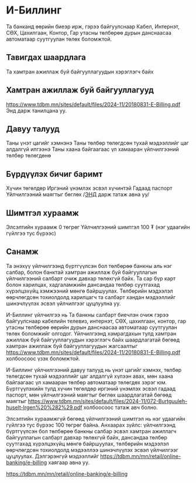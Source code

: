 # И-Биллинг
Та банканд өөрийн биеэр ирж, гэрээ байгуулснаар Кабел, Интернэт, СӨХ, Цахилгаан, Контор, Гар утасны төлбөрөө дурын данснаасаа автоматаар суутгуулан төлөх боломжтой.
## Тавигдах шаардлага
Та хамтран ажиллаж буй байгууллагуудын хэрэглэгч байх
## Хамтран ажиллаж буй байгууллагууд
https://www.tdbm.mn/sites/default/files/2024-11/20180831-E-Billing.pdf Энд дарж танилцана уу.
## Давуу талууд
Таны үнэт цагийг хэмнэнэ
Таны төлбөр төлөгдсөн тухай мэдээллийг цаг алдалгүй илгээнэ
Таны хаана байгаагаас үл хамааран үйлчилгээний төлбөр төлөгдөнө
## Бүрдүүлэх бичиг баримт
Хүчин төгөлдөр Иргэний үнэмлэх эсвэл хүчинтэй Гадаад паспорт
Үйлчилгээний маягтыг бөглөх /[ЭНД](https://www.tdbm.mn/sites/default/files/2024-11/072-Burtguuleh-huselt-Irgen%20%282%29.pdf) дарж татаж авна уу/
## Шимтгэл хураамж
Элсэлтийн хураамж 0 төгрөг
Үйлчилгээний шимтгэл 100 ₮ (нэг удаагийн гүйлгээ тус бүрээс)
## Санамж
Та энэхүү үйлчилгээнд бүртгүүлсэн бол төлбөрөө банкны аль нэг салбар, болон банктай хамтран ажиллаж буй байгууллагын үйлчилгээний салбарт очиж давхар төлөхгүй байх.
Та сар бүр карт болон харилцах, хадгаламжийн дансандаа төлбөр суутгахад хүрэлцэхүйц хэмжээний мөнгө байршуулах.
Төлбөрийн мэдээлэл өөрчлөгдсөн тохиолдолд харилцагч та салбарт хандан мэдээллийг шинэчлүүлэх эсвэл үйлчилгээг цуцлуулна уу.


И-Биллинг үйлчилгээ нь Та банкны салбарт биечлэн очиж гэрээ байгуулснаар кабелийн телевиз, интернэт, СӨХ, цахилгаан, контор, гар утасны төлбөрөө өөрийн дурын данснаасаа автоматаар суутгуулан төлөх боломжийг олгодог. Үйлчилгээнд хамрагдахын тулд хамтран ажиллаж буй байгууллагуудын хэрэглэгч байх шаардлагатай бөгөөд хамтран ажиллаж буй байгууллагуудын жагсаалтыг https://www.tdbm.mn/sites/default/files/2024-11/20180831-E-Billing.pdf холбоосоос үзэх боломжтой.

И-Биллинг үйлчилгээний давуу талууд нь үнэт цагийг хэмнэх, төлбөр төлөгдсөн тухай мэдээллийг цаг алдалгүй хүлээн авах, мөн хаана байгаагаас үл хамааран төлбөр автоматаар төлөгдөх зэрэг юм. Бүртгүүлэхийн тулд хүчин төгөлдөр иргэний үнэмлэх эсвэл гадаад паспорт, мөн үйлчилгээний маягтыг бөглөх шаардлагатай бөгөөд маягтыг https://www.tdbm.mn/sites/default/files/2024-11/072-Burtguuleh-huselt-Irgen%20%282%29.pdf холбоосоос татаж авч болно.

Элсэлтийн хураамжгүй бөгөөд үйлчилгээний шимтгэл нь нэг удаагийн гүйлгээ тус бүрээс 100 төгрөг байна. Анхаарах зүйлс: үйлчилгээнд бүртгүүлсэн бол төлбөрөө банкны салбар эсвэл хамтран ажиллагч байгууллагын салбарт давхар төлөхгүй байх, дансандаа төлбөр суутгахад хүрэлцэхүйц мөнгө байршуулах, төлбөрийн мэдээлэл өөрчлөгдсөн тохиолдолд мэдээллээ шинэчлүүлэх эсвэл үйлчилгээг цуцлуулах. Дэлгэрэнгүй мэдээллийг https://tdbm.mn/mn/retail/online-banking/e-billing хаягаар авна уу.

https://tdbm.mn/mn/retail/online-banking/e-billing
